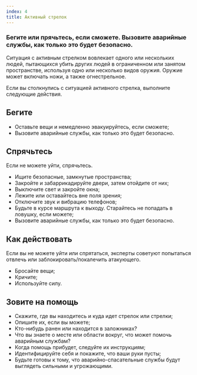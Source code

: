 ```yaml
---
index: 4
title: Активный стрелок
---
```

### Бегите или прячьтесь, если сможете. Вызовите аварийные службы, как только это будет безопасно.

Ситуация с активным стрелком вовлекает одного или нескольких людей, пытающихся убить других людей в ограниченном или занятом пространстве, используя одно или несколько видов оружия. Оружие может включать ножи, а также огнестрельное.

Если вы столкнулись с ситуацией активного стрелка, выполните следующие действия.

## Бегите

* Оставьте вещи и немедленно эвакуируйтесь, если сможете;
* Вызовите аварийные службы, как только это будет безопасно.

## Спрячьтесь

Если не можете уйти, спрячьтесь.

* Ищите безопасные, замкнутые пространства;
* Закройте и забаррикадируйте двери, затем отойдите от них;
* Выключите свет и закройте окна;
* Лежите или оставайтесь вне поля зрения;
* Отключите звук и вибрацию телефонов;
* Будьте в курсе маршрута к выходу. Старайтесь не попадать в ловушку, если можете;
* Вызовите аварийные службы, как только это будет безопасно.

## Как действовать

Если вы не можете уйти или спрятаться, эксперты советуют попытаться отвлечь или заблокировать/покалечить атакующего.

* Бросайте вещи;
* Кричите;
* Используйте силу.

## Зовите на помощь

* Скажите, где вы находитесь и куда идет стрелок или стрелки;
* Опишите их, если вы можете;
* Кто-нибудь ранен или находится в заложниках?
* Что вы знаете о месте или области вокруг, что может помочь аварийным службам?
* Когда помощь прибудет, следуйте их инструкциям;
* Идентифицируйте себя и покажите, что ваши руки пусты;
* Будьте готовы к тому, что аварийно-спасательные службы будут выглядеть сильными и угрожающими.